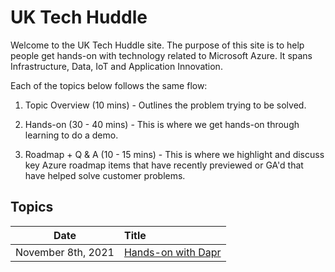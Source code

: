 # UK Tech Huddle

Welcome to the UK Tech Huddle site. The purpose of this site is to help people get hands-on with technology related to Microsoft Azure. It spans Infrastructure, Data, IoT and Application Innovation.

Each of the topics below follows the same flow:

1. Topic Overview (10 mins) - Outlines the problem trying to be solved.

1. Hands-on (30 - 40 mins) - This is where we get hands-on through learning to do a demo.

1. Roadmap + Q & A (10 - 15 mins) - This is where we highlight and discuss key Azure roadmap items that have recently previewed or GA'd that have helped solve customer problems.

## Topics

| **Date**	| **Title**
|:---:|:---|
| November 8th, 2021 | [Hands-on with Dapr](https://github.com/liammoat/ukth-appinnovation-dapr-quickstart)

